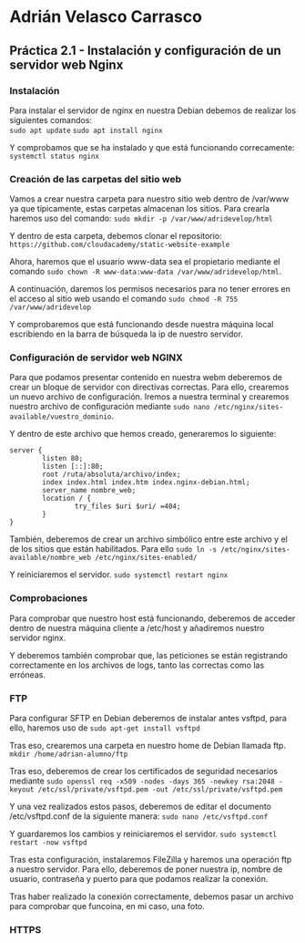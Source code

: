# Adrián Velasco Carrasco

## Práctica 2.1 - Instalación y configuración de un servidor web Nginx

### Instalación

Para instalar el servidor de nginx en nuestra Debian debemos de realizar los siguientes comandos: <br>
`sudo apt update`
`sudo apt install nginx`

Y comprobamos que se ha instalado y que está funcionando correcamente: <br>
`systemctl status nginx`

### Creación de las carpetas del sitio web

Vamos a crear nuestra carpeta para nuestro sitio web dentro de /var/www ya que típicamente, estas carpetas almacenan los sitios.
Para crearla haremos uso del comando: `sudo mkdir -p /var/www/adridevelop/html`

Y dentro de esta carpeta, debemos clonar el repositorio: `https://github.com/cloudacademy/static-website-example`

Ahora, haremos que el usuario www-data sea el propietario mediante el comando `sudo chown -R www-data:www-data /var/www/adridevelop/html`.

A continuación, daremos los permisos necesarios para no tener errores en el acceso al sitio web usando el comando `sudo chmod -R 755 /var/www/adridevelop`

Y comprobaremos que está funcionando desde nuestra máquina local escribiendo en la barra de búsqueda la ip de nuestro servidor.

### Configuración de servidor web NGINX

Para que podamos presentar contenido en nuestra webm deberemos de crear un bloque de servidor con directivas correctas. Para ello, crearemos un nuevo archivo de configuración. Iremos a nuestra terminal y crearemos nuestro archivo de configuración mediante `sudo nano /etc/nginx/sites-available/vuestro_dominio`.

Y dentro de este archivo que hemos creado, generaremos lo siguiente:

```
server {
        listen 80;
        listen [::]:80;
        root /ruta/absoluta/archivo/index;
        index index.html index.htm index.nginx-debian.html;
        server_name nombre_web;
        location / {
                try_files $uri $uri/ =404;
        }
}
```

También, deberemos de crear un archivo simbólico entre este archivo y el de los sitios que están habilitados. Para ello `sudo ln -s /etc/nginx/sites-available/nombre_web /etc/nginx/sites-enabled/`

Y reiniciaremos el servidor. `sudo systemctl restart nginx`

### Comprobaciones

Para comprobar que nuestro host está funcionando, deberemos de acceder dentro de nuestra máquina cliente a /etc/host y añadiremos nuestro servidor nginx.

Y deberemos también comprobar que, las peticiones se están registrando correctamente en los archivos de logs, tanto las correctas como las erróneas.

### FTP

Para configurar SFTP en Debian deberemos de instalar antes vsftpd, para ello, haremos uso de `sudo apt-get install vsftpd`

Tras eso, crearemos una carpeta en nuestro home de Debian llamada ftp. `mkdir /home/adrian-alumno/ftp`

Tras eso, deberemos de crear los certificados de seguridad necesarios mediante `sudo openssl req -x509 -nodes -days 365 -newkey rsa:2048 -keyout /etc/ssl/private/vsftpd.pem -out /etc/ssl/private/vsftpd.pem`

Y una vez realizados estos pasos, deberemos de editar el documento /etc/vsftpd.conf de la siguiente manera: `sudo nano /etc/vsftpd.conf`


Y guardaremos los cambios y reiniciaremos el servidor. `sudo systemctl restart -now vsftpd`


Tras esta configuración, instalaremos FileZilla y haremos una operación ftp a nuestro servidor. Para ello, deberemos de poner nuestra ip, nombre de usuario, contraseña y puerto para que podamos realizar la conexión. 


Tras haber realizado la conexión correctamente, debemos pasar un archivo para comprobar que funcoina, en mi caso, una foto.

### HTTPS 

